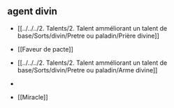 ## agent divin

-   [[../../../2. Talents/2. Talent amméliorant un talent de base/Sorts/divin/Pretre ou paladin/Prière divine]]
    
-   [[Faveur de pacte]]
    
-   [[../../../2. Talents/2. Talent amméliorant un talent de base/Sorts/divin/Pretre ou paladin/Arme divine]] 
    
- 
    
-   [[Miracle]]


